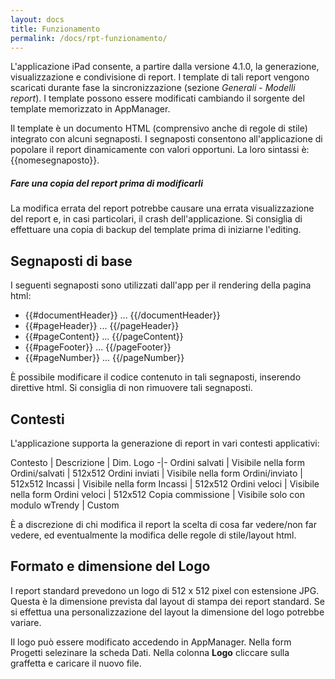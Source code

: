 ```yaml
---
layout: docs
title: Funzionamento
permalink: /docs/rpt-funzionamento/
---
```


L'applicazione iPad consente, a partire dalla versione 4.1.0, la generazione, visualizzazione e condivisione di report. I template di tali report vengono scaricati durante fase la sincronizzazione (sezione _Generali_ - _Modelli report_).
I template possono essere modificati cambiando il sorgente del template memorizzato in AppManager.

Il template è un documento HTML (comprensivo anche di regole di stile) integrato con alcuni segnaposti. I segnaposti consentono all'applicazione di popolare il report dinamicamente con valori opportuni. La loro sintassi è: {{nomesegnaposto}}.

<div class="note warning">
  <h5>Fare una copia del report prima di modificarli</h5>
  <p>
  La modifica errata del report potrebbe causare una errata visualizzazione del report e, in casi particolari,
  il crash dell'applicazione.
  Si consiglia di effettuare una copia di backup del template prima di iniziarne l'editing.
  </p>
</div>

## Segnaposti di base

I seguenti segnaposti sono utilizzati dall'app per il rendering della pagina html:

* \{\{#documentHeader\}\} ...  \{\{/documentHeader\}\}
* \{\{#pageHeader\}\}     ...  \{\{/pageHeader\}\}
* \{\{#pageContent\}\}    ...  \{\{/pageContent\}\}
* \{\{#pageFooter\}\}     ...  \{\{/pageFooter\}\}
* \{\{#pageNumber\}\}     ...  \{\{/pageNumber\}\}


È possibile modificare il codice contenuto in tali segnaposti, inserendo direttive html.
Si consiglia di non rimuovere tali segnaposti.

## Contesti
L'applicazione supporta la generazione di report in vari contesti applicativi:

Contesto | Descrizione | Dim. Logo
-|-
Ordini salvati | Visibile nella form Ordini/salvati | 512x512
Ordini inviati | Visibile nella form Ordini/inviato | 512x512
Incassi        | Visibile nella form Incassi | 512x512
Ordini veloci  | Visibile nella form Ordini veloci | 512x512
Copia commissione | Visibile solo con modulo wTrendy | Custom

È a discrezione di chi modifica il report la scelta di cosa far vedere/non far vedere, ed eventualmente la modifica delle regole di stile/layout html.

## Formato e dimensione del Logo
I report standard prevedono un logo di 512 x 512 pixel con estensione JPG.
Questa è la dimensione prevista dal layout di stampa dei report standard.
Se si effettua una personalizzazione del layout la dimensione del logo potrebbe variare.

Il logo può essere modificato accedendo in AppManager. Nella form Progetti selezinare la scheda Dati. Nella colonna **Logo** cliccare sulla graffetta e caricare il nuovo file.
